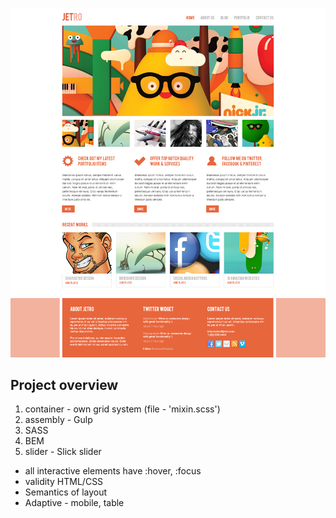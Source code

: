 ![image alt](images/design.png)
## Project overview

1. container - own grid system (file - 'mixin.scss')
2. assembly - Gulp
3. SASS 
4. BEM
4. slider - Slick slider

* all interactive elements have :hover, :focus 
* validity HTML/CSS
* Semantics of layout
* Adaptive - mobile, table


